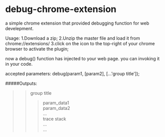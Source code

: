 # debug-chrome-extension
a simple chrome extension that provided debugging function for web develepment.

Usage:
1.Download a zip;
2.Unzip the master file and load it from chrome://extensions/
3.click on the icon to the top-right of your chrome browser to activate the plugin;

now a debug() function has injected to your web page. you can invoking it in your code.

accepted parameters:
debug(param1, [param2], [...'group title']);

#####Outputs:  
>>group title  
>>>param_data1  
>>>param_data2  
>>>...  
>>trace stack  
>>>...  
>>>...
    

